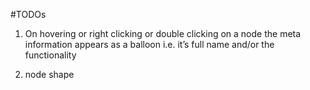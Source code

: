 #TODOs

1. On hovering or right clicking or double clicking on a node the meta information appears as a balloon i.e. it’s full name and/or the functionality

2. node shape 